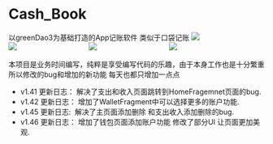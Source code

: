 # Cash_Book
以greenDao3为基础打造的App记账软件 类似于口袋记账
![](https://github.com/liuwen370494581/Cash_Book/blob/master/image/IMG_1256_%E5%89%AF%E6%9C%AC.jpg)                                 ![](https://github.com/liuwen370494581/Cash_Book/blob/master/image/IMG_1257_%E5%89%AF%E6%9C%AC.jpg)                                    ![](https://github.com/liuwen370494581/Cash_Book/blob/master/image/IMG_1258_%E5%89%AF%E6%9C%AC.jpg)                                    ![](https://github.com/liuwen370494581/Cash_Book/blob/master/image/IMG_1259_%E5%89%AF%E6%9C%AC.jpg)   


本项目是业务时间编写，纯粹是享受编写代码的乐趣，由于本身工作也是十分繁重 
所以修改的bug和增加的新功能 每天也都只增加一点点 
* v1.41 更新日志： 解决了支出和收入页面跳转到HomeFragemnet页面的bug.
* v1.42 更新日志： 增加了WalletFragment中可以选择更多的账户功能.
* v1.45 更新日志:  解决了主页面添加删除 和支出收入添加删除的bug.
* v1.46 更新日志： 增加了钱包页面添加账户功能 修改了部分UI 让页面更加美观.
